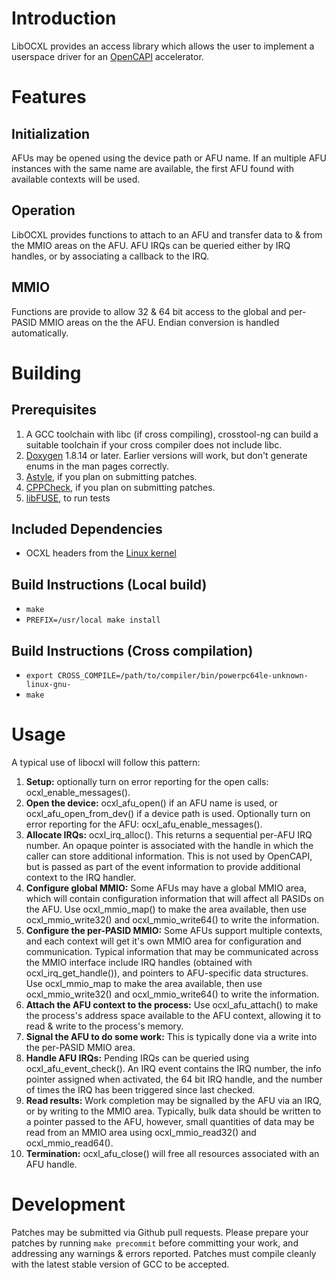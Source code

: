 # Introduction
LibOCXL provides an access library which allows the user to implement a userspace
driver for an [OpenCAPI](http://opencapi.org/about/) accelerator.

# Features
## Initialization
AFUs may be opened using the device path or AFU name. If an multiple AFU instances
with the same name are available, the first AFU found with available contexts will
be used.

## Operation
LibOCXL provides functions to attach to an AFU and transfer data to & from the MMIO areas
on the AFU. AFU IRQs can be queried either by IRQ handles, or by associating a callback
to the IRQ.

## MMIO
Functions are provide to allow 32 & 64 bit access to the global and per-PASID MMIO
areas on the the AFU. Endian conversion is handled automatically.

# Building
## Prerequisites
1. A GCC toolchain with libc (if cross compiling), crosstool-ng can build a suitable toolchain
   if your cross compiler does not include libc.
2. [Doxygen](http://www.stack.nl/~dimitri/doxygen/) 1.8.14 or later. Earlier versions will work, but don't generate enums in the man
   pages correctly.
3. [Astyle](http://astyle.sourceforge.net/), if you plan on submitting patches.
4. [CPPCheck](http://cppcheck.sourceforge.net/), if you plan on submitting patches.
5. [libFUSE](https://github.com/libfuse/libfuse), to run tests

## Included Dependencies
- OCXL headers from the [Linux kernel](https://www.kernel.org/)

## Build Instructions (Local build)
- `make`
- `PREFIX=/usr/local make install`

## Build Instructions (Cross compilation)
- `export CROSS_COMPILE=/path/to/compiler/bin/powerpc64le-unknown-linux-gnu-`
- `make`


# Usage
A typical use of libocxl will follow this pattern:

1. **Setup:** optionally turn on error reporting for the open calls: ocxl\_enable\_messages().
2. **Open the device:** ocxl\_afu\_open() if an AFU name is used, or ocxl\_afu\_open\_from\_dev() if
   a device path is used. Optionally turn on error reporting for the AFU: ocxl\_afu\_enable\_messages().
3. **Allocate IRQs:** ocxl\_irq\_alloc(). This returns a sequential per-AFU IRQ number.
   An opaque pointer is associated with the
   handle in which the caller can store additional information. This is not used by OpenCAPI,
   but is passed as part of the event information to provide additional context to the IRQ handler.
4. **Configure global MMIO:** Some AFUs may have a global MMIO area, which will contain configuration
   information that will affect all PASIDs on the AFU. Use ocxl\_mmio\_map() to make the area available,
   then use ocxl\_mmio\_write32() and ocxl\_mmio\_write64() to write the information.
5. **Configure the per-PASID MMIO:** Some AFUs support multiple contexts, and each context will
   get it's own MMIO area for configuration and communication. Typical information that may
   be communicated across the MMIO interface include IRQ handles (obtained with
   ocxl\_irq\_get\_handle()), and pointers to AFU-specific
   data structures. Use ocxl\_mmio\_map to make the area available, then use
   ocxl\_mmio\_write32() and ocxl\_mmio\_write64() to write the information.
6. **Attach the AFU context to the process:** Use ocxl\_afu\_attach() to make the process's address space available
   to the AFU context, allowing it to read & write to the process's memory.
7. **Signal the AFU to do some work:** This is typically done via a write into the per-PASID MMIO area.
8. **Handle AFU IRQs:** Pending IRQs can be queried using ocxl\_afu\_event\_check(). An IRQ event
   contains the IRQ number, the info pointer assigned when activated, the 64 bit IRQ handle, and
   the number of times the IRQ has been triggered since last checked.
9. **Read results:** Work completion may be signalled by the AFU via an IRQ, or by writing to
   the MMIO area. Typically, bulk data should be written to a pointer passed to the AFU, however,
   small quantities of data may be read from an MMIO area using ocxl\_mmio\_read32() and
   ocxl\_mmio\_read64().
10. **Termination:** ocxl\_afu\_close() will free all resources associated with an AFU handle.

# Development
Patches may be submitted via Github pull requests. Please prepare your patches
by running `make precommit` before committing your work, and addressing any warnings & errors reported.
Patches must compile cleanly with the latest stable version of GCC to be accepted.